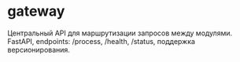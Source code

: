 # gateway

Центральный API для маршрутизации запросов между модулями. FastAPI, endpoints: /process, /health, /status, поддержка версионирования. 